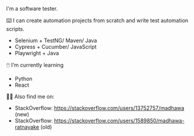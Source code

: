 I'm a software tester.

⌨️ I can create automation projects from scratch and write test automation scripts.

- Selenium + TestNG/ Maven/ Java
- Cypress + Cucumber/ JavaScript
- Playwright + Java

🖱️ I'm currently learning

- Python
- React

👨‍💻 Also find me on: 

- StackOverflow: https://stackoverflow.com/users/13752757/madhawa (new)
- StackOverflow: https://stackoverflow.com/users/1589850/madhawa-ratnayake (old)

<!--
**madhawar/madhawar** is a ✨ _special_ ✨ repository because its `README.md` (this file) appears on your GitHub profile.

Here are some ideas to get you started:

- 🔭 I’m currently working on ...
- 🌱 I’m currently learning ...
- 👯 I’m looking to collaborate on ...
- 🤔 I’m looking for help with ...
- 💬 Ask me about ...
- 📫 How to reach me: ...
- 😄 Pronouns: ...
- ⚡ Fun fact: ...
-->
